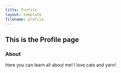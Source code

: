 ```yaml
---
title: Profile
layout: template
filename: profile
---
```


## This is the Profile page

### About

Here you can learn all about me!
I love cats and yarn!
